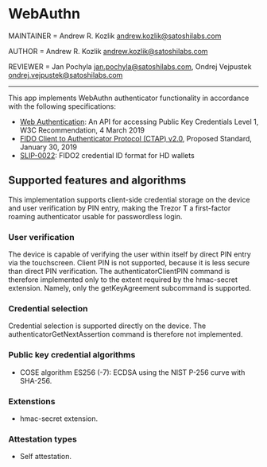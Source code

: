 # WebAuthn

MAINTAINER = Andrew R. Kozlik <andrew.kozlik@satoshilabs.com>

AUTHOR = Andrew R. Kozlik <andrew.kozlik@satoshilabs.com>

REVIEWER = Jan Pochyla <jan.pochyla@satoshilabs.com>, Ondrej Vejpustek <ondrej.vejpustek@satoshilabs.com>

-----

This app implements WebAuthn authenticator functionality in accordance with the following specifications:

* [Web Authentication](https://www.w3.org/TR/webauthn/): An API for accessing Public Key Credentials Level 1, W3C Recommendation, 4 March 2019
* [FIDO Client to Authenticator Protocol (CTAP) v2.0](https://fidoalliance.org/specs/fido-v2.0-ps-20190130/fido-client-to-authenticator-protocol-v2.0-ps-20190130.html#sctn-hmac-secret-extension), Proposed Standard, January 30, 2019
* [SLIP-0022](https://github.com/satoshilabs/slips/blob/master/slip-0022.md): FIDO2 credential ID format for HD wallets

## Supported features and algorithms

This implementation supports client-side credential storage on the device and user verification by PIN entry, making the Trezor T a first-factor roaming authenticator usable for passwordless login.

### User verification

The device is capable of verifying the user within itself by direct PIN entry via the touchscreen. Client PIN is not supported, because it is less secure than direct PIN verification. The authenticatorClientPIN command is therefore implemented only to the extent required by the hmac-secret extension. Namely, only the getKeyAgreement subcommand is supported.

### Credential selection

Credential selection is supported directly on the device. The authenticatorGetNextAssertion command is therefore not implemented.

### Public key credential algorithms

* COSE algorithm ES256 (-7): ECDSA using the NIST P-256 curve with SHA-256.

### Extenstions

* hmac-secret extension.

### Attestation types

* Self attestation.
